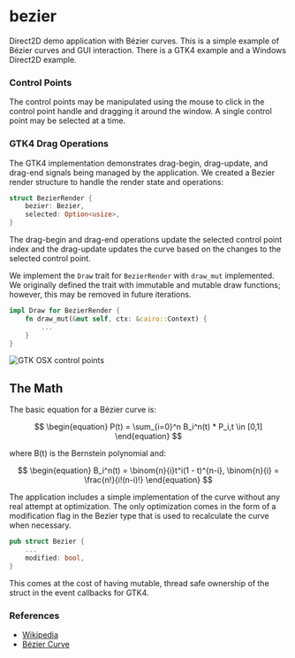 # bezier
Direct2D demo application with Bézier curves. This is a simple example of 
Bézier curves and GUI interaction. There is a GTK4 example and a Windows
Direct2D example.

### Control Points
The control points may be manipulated using the mouse to click in the control
point handle and dragging it around the window. A single control point may be
selected at a time.

### GTK4 Drag Operations
The GTK4 implementation demonstrates drag-begin, drag-update, and drag-end 
signals being managed by the application. We created a Bezier render structure
to handle the render state and operations:

```rust
struct BezierRender {
    bezier: Bezier,
    selected: Option<usize>,
}
```
The drag-begin and drag-end operations update the selected control point index and the drag-update updates the curve based on the changes to the selected control point.

We implement the ```Draw``` trait for ```BezierRender``` with ```draw_mut``` implemented. We originally defined the trait with immutable and mutable draw 
functions; however, this may be removed in future iterations.
```rust
impl Draw for BezierRender {
    fn draw_mut(&mut self, ctx: &cairo::Context) {
        ...
    }
}
```


![GTK OSX control points](images/Bézier%20OSX.png)

## The Math
The basic equation for a Bézier curve is:

$$
\begin{equation}
P(t) = \sum_{i=0}^n B_i^n(t) * P_i,t \in [0,1]
\end{equation}
$$

where B(t) is the Bernstein polynomial and:

$$
\begin{equation}
B_i^n(t) = \binom{n}{i}t^i(1 - t)^{n-i}, \binom{n}{i} = \frac{n!}{i!(n-i)!}
\end{equation}
$$

The application includes a simple implementation of the curve without any real
attempt at optimization. The only optimization comes in the form of a modification
flag in the Bezier type that is used to recalculate the curve when necessary.

```rust
pub struct Bezier {
    ...
    modified: bool,
}
```

This comes at the cost of having mutable, thread safe ownership of the struct in
the event callbacks for GTK4.

### References
* [Wikipedia](https://en.wikipedia.org/wiki/B%C3%A9zier_curve)
* [Bézier Curve](https://towardsdatascience.com/bézier-curve-bfffdadea212)
